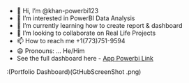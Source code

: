 - 👋 Hi, I’m @khan-powerbi123
- 👀 I’m interested in PowerBI Data Analysis 
- 🌱 I’m currently learning how to create report & dashboard 
- 💞️ I’m looking to collaborate on Real Life Projects
- 📫 How to reach me +1(773)751-9594
- 😄 Pronouns: ... He/Him
- See the full dashboard here - [App Powerbi Link](https://app.powerbi.com/reportEmbed?reportId=0899fff0-0cf6-41a2-9717-56ddbd4462e4&autoAuth=true&ctid=52d48b4c-a96a-4957-8557-71bd33686f3a)

:(Portfolio Dashboard)(GtHubScreenShot .png)
